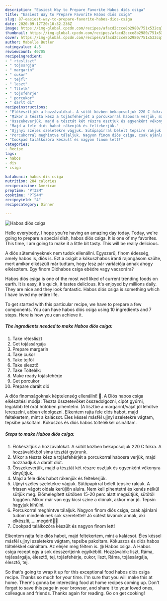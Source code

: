 ```yaml
---
description: "Easiest Way to Prepare Favorite Habos diós csiga"
title: "Easiest Way to Prepare Favorite Habos diós csiga"
slug: 87-easiest-way-to-prepare-favorite-habos-dios-csiga
date: 2020-09-17T20:10:32.236Z
image: https://img-global.cpcdn.com/recipes/afacd2ccce8b2980/751x532cq70/habos-dios-csiga-recept-foto.jpg
thumbnail: https://img-global.cpcdn.com/recipes/afacd2ccce8b2980/751x532cq70/habos-dios-csiga-recept-foto.jpg
cover: https://img-global.cpcdn.com/recipes/afacd2ccce8b2980/751x532cq70/habos-dios-csiga-recept-foto.jpg
author: Mabelle Butler
ratingvalue: 4.5
reviewcount: 40705
recipeingredient:
- " rtesliszt"
- " tojssrgja"
- " margarin"
- " cukor"
- " tejfl"
- " leszt"
- " Tltelk"
- " tojsfehrje"
- " porcukor"
- " darlt di"
recipeinstructions:
- "Előkészítjük a hozzávalókat. A sütőt közben bekapcsoljuk 220 C fokra. A hozzávalókból sima tésztát gyúrunk."
- "Mikor a tészta kész a tojásfehérjét a porcukorral habosra verjük, majd hozzáadjuk a darált diót."
- "Összekeverjük, majd a tésztát két részre osztjuk és egyenként vékonyra kinyújtjuk."
- "Majd a fele diós habot rákenjük és feltekerjük."
- "Ujjnyi széles szeletekre vágjuk. Sütőpapírral bélelt tepsire rakjuk. A frissen vágott oldala kerüljön alulra. Nem kell pihentetni és kenés nélkül sütjük meg. Előmelegített sütőben 15-20 perc alatt megsütjük, sütőtől függően. Mikor már van egy kicsi színe a diónak, akkor már jó. Tepsin hagyjuk kihűlni."
- "Porcukorral meghintve tálaljuk. Nagyon finom diós csiga, csak ajánlani tudom mindenkinek sok szeretettel! Jó sütést kívánok annak, aki elkészíti,.....megéri!🐌😀"
- "Cookpad találkozóra készült és nagyon finom lett!"
categories:
- Recipe
tags:
- habos
- dis
- csiga

katakunci: habos dis csiga 
nutrition: 284 calories
recipecuisine: American
preptime: "PT32M"
cooktime: "PT54M"
recipeyield: "4"
recipecategory: Dinner

---
```



![Habos diós csiga](https://img-global.cpcdn.com/recipes/afacd2ccce8b2980/751x532cq70/habos-dios-csiga-recept-foto.jpg)

Hello everybody, I hope you're having an amazing day today. Today, we're going to prepare a special dish, habos diós csiga. It is one of my favorites. This time, I am going to make it a little bit tasty. This will be really delicious.

A diós süteményeknek nem tudok ellenállni. Egyszerű, finom édesség, amely habos is, diós is. Ezt a csigát a kókuszhabos iránti rajongásom szülte, mert amikor elkészült már tudtam, hogy lesz pár variációja annak ahogy elkészítem. Egy finom Dióhabos csiga ebédre vagy vacsorára?

Habos diós csiga is one of the most well liked of current trending foods on earth. It is easy, it's quick, it tastes delicious. It's enjoyed by millions daily. They are nice and they look fantastic. Habos diós csiga is something which I have loved my entire life.


To get started with this particular recipe, we have to prepare a few components. You can have habos diós csiga using 10 ingredients and 7 steps. Here is how you can achieve it.

<!--inarticleads1-->

##### The ingredients needed to make Habos diós csiga:

1. Take  rétesliszt
1. Get  tojássárgája
1. Prepare  margarin
1. Take  cukor
1. Take  tejföl
1. Take  élesztő
1. Take  Töltelék:
1. Make ready  tojásfehérje
1. Get  porcukor
1. Prepare  darált dió


A diós finomságoknak képtelenség ellenállni! 🙂. A Diós habos csiga elkészítési módja: Tészta összetevőket összedolgozni, cipót gyúrni, legalább fél órát hűtőben pihentetni. (A lisztbe a margarint/vajat jól lehűtve lereszelni, abban eldolgozni. Elkentem rajta fele diós habot, majd feltekertem, mint a kalácsot. Éles késsel másfél ujjnyi szeletekre vágtam, tepsibe pakoltam. Kókuszos és diós habos töltelékkel csináltam. 

<!--inarticleads2-->

##### Steps to make Habos diós csiga:

1. Előkészítjük a hozzávalókat. A sütőt közben bekapcsoljuk 220 C fokra. A hozzávalókból sima tésztát gyúrunk.
1. Mikor a tészta kész a tojásfehérjét a porcukorral habosra verjük, majd hozzáadjuk a darált diót.
1. Összekeverjük, majd a tésztát két részre osztjuk és egyenként vékonyra kinyújtjuk.
1. Majd a fele diós habot rákenjük és feltekerjük.
1. Ujjnyi széles szeletekre vágjuk. Sütőpapírral bélelt tepsire rakjuk. A frissen vágott oldala kerüljön alulra. Nem kell pihentetni és kenés nélkül sütjük meg. Előmelegített sütőben 15-20 perc alatt megsütjük, sütőtől függően. Mikor már van egy kicsi színe a diónak, akkor már jó. Tepsin hagyjuk kihűlni.
1. Porcukorral meghintve tálaljuk. Nagyon finom diós csiga, csak ajánlani tudom mindenkinek sok szeretettel! Jó sütést kívánok annak, aki elkészíti,.....megéri!🐌😀
1. Cookpad találkozóra készült és nagyon finom lett!


Elkentem rajta fele diós habot, majd feltekertem, mint a kalácsot. Éles késsel másfél ujjnyi szeletekre vágtam, tepsibe pakoltam. Kókuszos és diós habos töltelékkel csináltam. Az elején még féltem is. @ Habos csiga. A Habos csiga recept egy a sok desszertjeink egyikéből. Hozzávalók: liszt, Ráma, tojássárgája, élesztő, tej, tojásfehérje, cukor, liszt, Ráma, tojássárgája, élesztő, tej. 

So that's going to wrap it up for this exceptional food habos diós csiga recipe. Thanks so much for your time. I'm sure that you will make this at home. There's gonna be interesting food at home recipes coming up. Don't forget to save this page in your browser, and share it to your loved ones, colleague and friends. Thanks again for reading. Go on get cooking!
